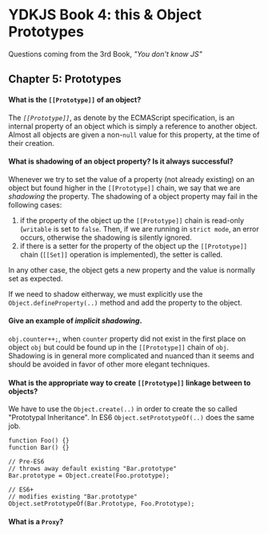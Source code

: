 # YDKJS Book 4: this & Object Prototypes
Questions coming from the 3rd Book, *"You don't know JS"*

## Chapter 5: Prototypes

#### What is the `[[Prototype]]` of an object?
The *`[[Prototype]]`*, as denote by the ECMAScript specification, is an internal property of an object which is simply a reference to another object. Almost all objects are given a non-`null` value for this property, at the time of their creation.

#### What is shadowing of an object property? Is it always successful?
Whenever we try to set the value of a property (not already existing) on an object but found higher in the `[[Prototype]]` chain, we say that we are *shadowing* the property. The shadowing of a object property may fail in the following cases:

1. if the property of the object up the `[[Prototype]]` chain is read-only (`writable` is set to `false`. Then, if we are running in `strict mode`, an error occurs, otherwise the shadowing is silently ignored.
2. if there is a setter for the property of the object up the `[[Prototype]]` chain (`[[Set]]` operation is implemented), the setter is called.

In any other case, the object gets a new property and the value is normally set as expected.

If we need to shadow eitherway, we must explicitly use the `Object.defineProperty(..)` method and add the property to the object.

#### Give an example of *implicit shadowing*.
`obj.counter++;`, when `counter` property did not exist in the first place on object `obj` but could be found up in the `[[Prototype]]` chain of `obj`. Shadowing is in general more complicated and nuanced than it seems and should be avoided in favor of other more elegant techniques.

#### What is the appropriate way to create `[[Prototype]]` linkage between to objects?
We have to use the `Object.create(..)` in order to create the so called "Prototypal Inheritance". In ES6 `Object.setPrototypeOf(..)` does the same job.

	function Foo() {}
	function Bar() {}
	
	// Pre-ES6
	// throws away default existing "Bar.prototype"
	Bar.prototype = Object.create(Foo.prototype);
	
	// ES6+
	// modifies existing "Bar.prototype"
	Object.setPrototypeOf(Bar.Prototype, Foo.Prototype);


#### What is a `Proxy`? 